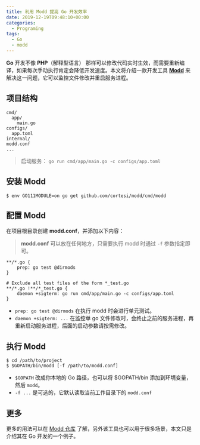 ```yaml
---
title: 利用 Modd 提高 Go 开发效率
date: 2019-12-19T09:48:10+00:00
categories:
  - Programing
tags:
  - Go
  - modd
---
```


**Go** 开发不像 **PHP**（解释型语言） 那样可以修改代码实时生效，而需要重新编译，如果每次手动执行肯定会降低开发速度。本文将介绍一款开发工具 [**Modd**][1] 来解决这一问题，它可以监控文件修改并重启服务进程。

<!--more-->

## 项目结构

```
cmd/
  app/
    main.go
configs/
  app.toml
internal/
modd.conf
...
```

> 启动服务： `go run cmd/app/main.go -c configs/app.toml`

## 安装 Modd

```shell
$ env GO111MODULE=on go get github.com/cortesi/modd/cmd/modd
```

## 配置 Modd

在项目根目录创建 **modd.conf**，并添加以下内容：

> **modd.conf** 可以放在任何地方，只需要执行 modd 时通过 `-f` 参数指定即可。

    **/*.go {
        prep: go test @dirmods
    }
    
    # Exclude all test files of the form *_test.go
    **/*.go !**/*_test.go {
        daemon +sigterm: go run cmd/app/main.go -c configs/app.toml
    }

  * `prep: go test @dirmods` 在执行 modd 时会进行单元测试。
  * `daemon +sigterm: ...` 在监控单 go 文件修改时，会终止之前的服务进程，再重新启动服务进程，后面的启动参数请按需修改。

## 执行 Modd

```shell
$ cd /path/to/project
$ $GOPATH/bin/modd [-f /path/to/modd.conf]
```

  * `$GOPATH` 改成你本地的 Go 路径，也可以将 $GOPATH/bin 添加到环境变量，然后 `modd`。
  * `-f ...` 是可选的，它默认读取当前工作目录下的 `modd.conf`

## 更多

更多的用法可以在 [Modd 仓库][1] 了解，另外该工具也可以用于很多场景，本文只是介绍其在 Go 开发的一个例子。

 [1]: https://github.com/cortesi/modd
